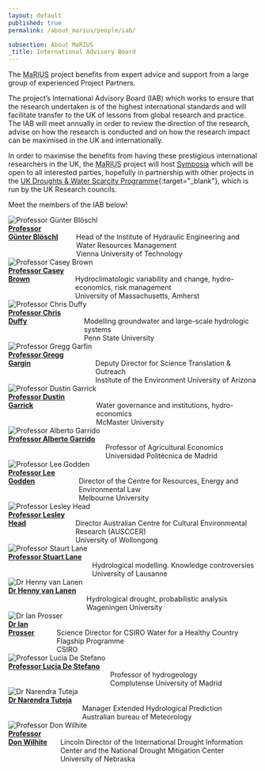 ```yaml
---
layout: default
published: true
permalink: /about_marius/people/iab/

subsection: About MaRIUS
_title: International Advisory Board
---
```


The <abbr title="Managing the Risks, Impacts and Uncertainties of drought and water Scarcity">MaRIUS</abbr> project benefits from expert advice and support from a large group of experienced Project Partners.

The project’s International Advisory Board (IAB) which works to ensure that the research undertaken is of the highest international standards and will facilitate transfer to the UK of lessons from global research and practice.  The IAB will meet annually in order to review the direction of the research, advise on how the research is conducted and on how the research impact can be maximised in the UK and internationally.

In order to maximise the benefits from having these prestigious international researchers in the UK, the <abbr title="Managing the Risks, Impacts and Uncertainties of drought and water Scarcity">MaRIUS</abbr> project will host [Symposia]({{site.baseurl}}/our_work/outputs/symposia) which will be open to all interested parties, hopefully in partnership with other projects in the [UK Droughts &amp; Water Scarcity Programme](http://www.nerc.ac.uk/research/funded/programmes/droughts/){:target="_blank"}, which is run by the UK Research councils.

Meet the members of the IAB below!

<div class="row profile" markdown="0">
	<div class="large-3 columns">
		<img src="/mariusdroughtproject.org/assets/img/people/gunter_bloschl.jpg" alt="Professor Günter Blöschl" />
	</div>
	<div class="large-9 columns">
		<b><a href="http://www.waterresources.at/index.php?id=99" target="_blank">Professor Günter Blöschl</a></b>
		<br>Head of the Institute of Hydraulic Engineering and Water Resources Management
		<br>Vienna University of Technology
	</div>
</div>

<div class="row profile" markdown="0">
	<div class="large-3 columns">
		<img src="/mariusdroughtproject.org/assets/img/people/casey_brown.jpg" alt="Professor Casey Brown" />
	</div>
	<div class="large-9 columns">
		<b><a href="http://cee.umass.edu/faculty/casey-brown" target="_blank">Professor Casey Brown</a></b>
		<br>Hydroclimatologic variability and change, hydro-economics, risk management
		<br>University of Massachusetts, Amherst
	</div>
</div>

<div class="row profile" markdown="0">
	<div class="large-3 columns">
		<img src="/mariusdroughtproject.org/assets/img/people/chris_duffy.jpg" alt="Professor Chris Duffy" />
	</div>
	<div class="large-9 columns">
		<b><a href="http://www.engr.psu.edu/ce/directory/websites/landing.aspx?page=cxd11" target="_blank">Professor Chris Duffy</a></b>
		<br>Modelling groundwater and large-scale hydrologic systems
		<br>Penn State University
	</div>
</div>

<div class="row profile" markdown="0">
	<div class="large-3 columns">
		<img src="/mariusdroughtproject.org/assets/img/people/gregg_garfin.jpg" alt="Professor Gregg Garfin" />
	</div>
	<div class="large-9 columns">
		<b><a href="http://www.environment.arizona.edu/gregg-garfin" target="_blank">Professor Gregg Gargin</a></b>
		<br>Deputy Director for Science Translation & Outreach
		<br>Institute of the Environment University of Arizona
	</div>
</div>

<div class="row profile" markdown="0">
	<div class="large-3 columns">
		<img src="/mariusdroughtproject.org/assets/img/people/dustin_garrick.jpg" alt="Professor Dustin Garrick" />
	</div>
	<div class="large-9 columns">
		<b><a href="https://politicalscience.mcmaster.ca/people/dgarrick" target="_blank">Professor Dustin Garrick</a></b>
		<br>Water governance and institutions, hydro-economics
		<br>McMaster University
	</div>
</div>

<div class="row profile" markdown="0">
	<div class="large-3 columns">
		<img src="/mariusdroughtproject.org/assets/img/people/alberto_garrido.jpg" alt="Professor Alberto Garrido" />
	</div>
	<div class="large-9 columns">
		<b><a href="https://politicalscience.mcmaster.ca/people/dgarrick" target="_blank">Professor Alberto Garrido</a></b>
		<br>Professor of Agricultural Economics
		<br>Universidad Politécnica de Madrid
	</div>
</div>

<div class="row profile" markdown="0">
	<div class="large-3 columns">
		<img src="/mariusdroughtproject.org/assets/img/people/lee_godden.jpg" alt="Professor Lee Godden" />
	</div>
	<div class="large-9 columns">
		<b><a href="http://www.law.unimelb.edu.au/melbourne-law-school/community/our-staff/staff-profile/username/Lee%20Godden" target="_blank">Professor Lee Godden</a></b>
		<br>Director of the Centre for Resources, Energy and Environmental Law
		<br>Melbourne University
	</div>
</div>

<div class="row profile" markdown="0">
	<div class="large-3 columns">
		<img src="/mariusdroughtproject.org/assets/img/people/lesley_head.jpg" alt="Professor Lesley Head" />
	</div>
	<div class="large-9 columns">
		<b><a href="http://works.bepress.com/lhead/" target="_blank">Professor Lesley Head</a></b>
		<br>Director Australian Centre for Cultural Environmental Research (AUSCCER)
		<br>University of Wollongong
	</div>
</div>

<div class="row profile" markdown="0">
	<div class="large-3 columns">
		<img src="/mariusdroughtproject.org/assets/img/people/stuart_lane.jpg" alt="Professor Staurt Lane" />
	</div>
	<div class="large-9 columns">
		<b><a href="http://mesoscaphe.unil.ch/stuart.lane/en/presentation/" target="_blank">Professor Stuart Lane</a></b>
		<br>Hydrological modelling. Knowledge controversies
		<br>University of Lausanne
	</div>
</div>

<div class="row profile" markdown="0">
	<div class="large-3 columns">
		<img src="/mariusdroughtproject.org/assets/img/people/henny_van_lanen.jpg" alt="Dr Henny van Lanen" />
	</div>
	<div class="large-9 columns">
		<b><a href="http://www.wageningenur.nl/en/Persons/dr.ir.-HAJ-Henny-van-Lanen.htm" target="_blank">Dr Henny van Lanen</a></b>
		<br>Hydrological drought, probabilistic analysis
		<br>Wageningen University
	</div>
</div>

<div class="row profile" markdown="0">
	<div class="large-3 columns">
		<img src="/mariusdroughtproject.org/assets/img/people/ian_prosser.jpg" alt="Dr Ian Prosser" />
	</div>
	<div class="large-9 columns">
		<b><a href="http://www.csiro.au/Organisation-Structure/Flagships/Water-for-a-Healthy-Country-Flagship/IanProsser.aspx" target="_blank">Dr Ian Prosser</a></b>
		<br>Science Director for CSIRO Water for a Healthy Country Flagship Programme
		<br>CSIRO
	</div>
</div>

<div class="row profile" markdown="0">
	<div class="large-3 columns">
		<img src="/mariusdroughtproject.org/assets/img/people/lucia_de_stefano.jpg" alt="Professor Lucia De Stefano" />
	</div>
	<div class="large-9 columns">
		<b><a href="http://www.ucm.es/directorio?id=19610" target="_blank">Professor Lucia De Stefano</a></b>
		<br>Professor of hydrogeology
		<br>Complutense University of Madrid
	</div>
</div>

<div class="row profile" markdown="0">
	<div class="large-3 columns">
		<img src="/mariusdroughtproject.org/assets/img/people/narendra_tuteja.jpg" alt="Dr Narendra Tuteja" />
	</div>
	<div class="large-9 columns">
		<b><a href="http://www.bom.gov.au/" target="_blank">Dr Narendra Tuteja</a></b>
		<br>Manager Extended Hydrological Prediction
		<br>Australian bureau of Meteorology
	</div>
</div>

<div class="row profile" markdown="0">
	<div class="large-3 columns">
		<img src="/mariusdroughtproject.org/assets/img/people/don_wilhite.jpg" alt="Professor Don Wilhite" />
	</div>
	<div class="large-9 columns">
		<b><a href="http://snr.unl.edu/aboutus/who/people/faculty-member.asp?pid=131" target="_blank">Professor Don Wilhite</a></b>
		<br>Lincoln Director of the International Drought Information Center and the National Drought Mitigation Center
		<br>University of Nebraska
	</div>
</div>